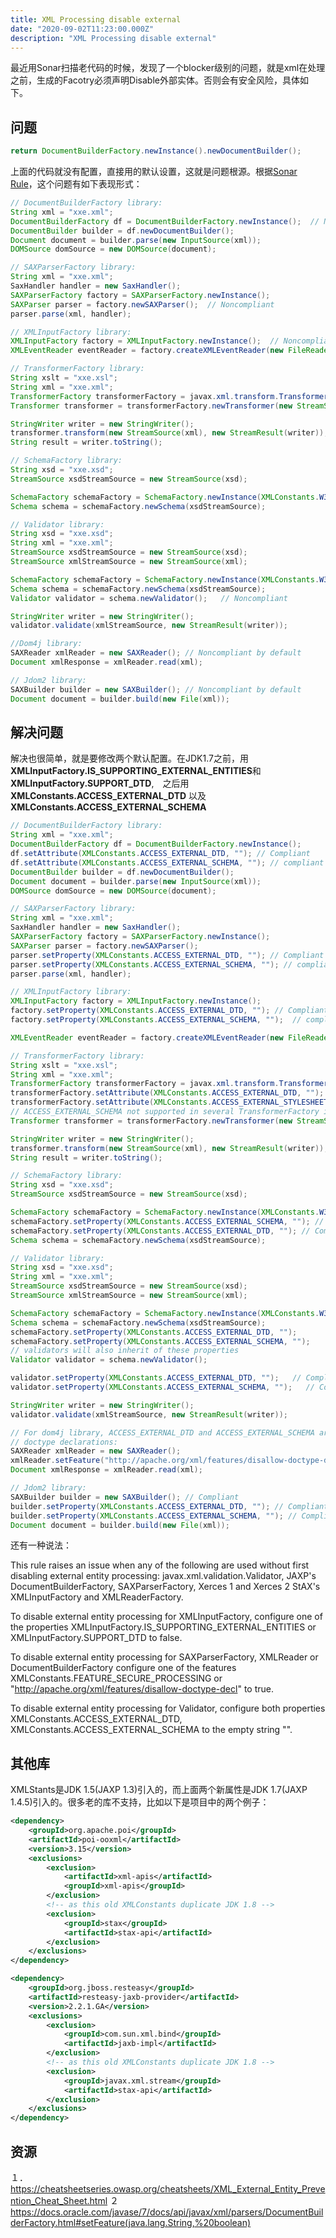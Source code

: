 ```yaml
---
title: XML Processing disable external
date: "2020-09-02T11:23:00.000Z"
description: "XML Processing disable external"
---
```

最近用Sonar扫描老代码的时候，发现了一个blocker级别的问题，就是xml在处理之前，生成的Facotry必须声明Disable外部实体。否则会有安全风险，具体如下。

## 问题

```java
return DocumentBuilderFactory.newInstance().newDocumentBuilder();
```

上面的代码就没有配置，直接用的默认设置，这就是问题根源。根据[Sonar Rule](https://rules.sonarsource.com/java/tag/owasp/RSPEC-2755)，这个问题有如下表现形式：

```java
// DocumentBuilderFactory library:
String xml = "xxe.xml";
DocumentBuilderFactory df = DocumentBuilderFactory.newInstance();  // Noncompliant
DocumentBuilder builder = df.newDocumentBuilder();
Document document = builder.parse(new InputSource(xml));
DOMSource domSource = new DOMSource(document);

// SAXParserFactory library:
String xml = "xxe.xml";
SaxHandler handler = new SaxHandler();
SAXParserFactory factory = SAXParserFactory.newInstance();
SAXParser parser = factory.newSAXParser();  // Noncompliant
parser.parse(xml, handler);

// XMLInputFactory library:
XMLInputFactory factory = XMLInputFactory.newInstance();  // Noncompliant
XMLEventReader eventReader = factory.createXMLEventReader(new FileReader("xxe.xml"));

// TransformerFactory library:
String xslt = "xxe.xsl";
String xml = "xxe.xml";
TransformerFactory transformerFactory = javax.xml.transform.TransformerFactory.newInstance();  // Noncompliant
Transformer transformer = transformerFactory.newTransformer(new StreamSource(xslt));

StringWriter writer = new StringWriter();
transformer.transform(new StreamSource(xml), new StreamResult(writer));
String result = writer.toString();

// SchemaFactory library:
String xsd = "xxe.xsd";
StreamSource xsdStreamSource = new StreamSource(xsd);

SchemaFactory schemaFactory = SchemaFactory.newInstance(XMLConstants.W3C_XML_SCHEMA_NS_URI);  // Noncompliant
Schema schema = schemaFactory.newSchema(xsdStreamSource);

// Validator library:
String xsd = "xxe.xsd";
String xml = "xxe.xml";
StreamSource xsdStreamSource = new StreamSource(xsd);
StreamSource xmlStreamSource = new StreamSource(xml);

SchemaFactory schemaFactory = SchemaFactory.newInstance(XMLConstants.W3C_XML_SCHEMA_NS_URI);
Schema schema = schemaFactory.newSchema(xsdStreamSource);
Validator validator = schema.newValidator();   // Noncompliant

StringWriter writer = new StringWriter();
validator.validate(xmlStreamSource, new StreamResult(writer));

//Dom4j library:
SAXReader xmlReader = new SAXReader(); // Noncompliant by default
Document xmlResponse = xmlReader.read(xml);

// Jdom2 library:
SAXBuilder builder = new SAXBuilder(); // Noncompliant by default
Document document = builder.build(new File(xml));
```

## 解决问题

解决也很简单，就是要修改两个默认配置。在JDK1.7之前，用 **XMLInputFactory.IS_SUPPORTING_EXTERNAL_ENTITIES**和**XMLInputFactory.SUPPORT_DTD**,　之后用**XMLConstants.ACCESS_EXTERNAL_DTD** 以及 **XMLConstants.ACCESS_EXTERNAL_SCHEMA**


```java
// DocumentBuilderFactory library:
String xml = "xxe.xml";
DocumentBuilderFactory df = DocumentBuilderFactory.newInstance();
df.setAttribute(XMLConstants.ACCESS_EXTERNAL_DTD, ""); // Compliant
df.setAttribute(XMLConstants.ACCESS_EXTERNAL_SCHEMA, ""); // compliant
DocumentBuilder builder = df.newDocumentBuilder();
Document document = builder.parse(new InputSource(xml));
DOMSource domSource = new DOMSource(document);

// SAXParserFactory library:
String xml = "xxe.xml";
SaxHandler handler = new SaxHandler();
SAXParserFactory factory = SAXParserFactory.newInstance();
SAXParser parser = factory.newSAXParser();
parser.setProperty(XMLConstants.ACCESS_EXTERNAL_DTD, ""); // Compliant
parser.setProperty(XMLConstants.ACCESS_EXTERNAL_SCHEMA, ""); // compliant
parser.parse(xml, handler);

// XMLInputFactory library:
XMLInputFactory factory = XMLInputFactory.newInstance();
factory.setProperty(XMLConstants.ACCESS_EXTERNAL_DTD, ""); // Compliant
factory.setProperty(XMLConstants.ACCESS_EXTERNAL_SCHEMA, "");  // compliant

XMLEventReader eventReader = factory.createXMLEventReader(new FileReader("xxe.xml"));

// TransformerFactory library:
String xslt = "xxe.xsl";
String xml = "xxe.xml";
TransformerFactory transformerFactory = javax.xml.transform.TransformerFactory.newInstance();
transformerFactory.setAttribute(XMLConstants.ACCESS_EXTERNAL_DTD, ""); // Compliant
transformerFactory.setAttribute(XMLConstants.ACCESS_EXTERNAL_STYLESHEET, ""); // Compliant
// ACCESS_EXTERNAL_SCHEMA not supported in several TransformerFactory implementations
Transformer transformer = transformerFactory.newTransformer(new StreamSource(xslt));

StringWriter writer = new StringWriter();
transformer.transform(new StreamSource(xml), new StreamResult(writer));
String result = writer.toString();

// SchemaFactory library:
String xsd = "xxe.xsd";
StreamSource xsdStreamSource = new StreamSource(xsd);

SchemaFactory schemaFactory = SchemaFactory.newInstance(XMLConstants.W3C_XML_SCHEMA_NS_URI);
schemaFactory.setProperty(XMLConstants.ACCESS_EXTERNAL_SCHEMA, ""); // Compliant
schemaFactory.setProperty(XMLConstants.ACCESS_EXTERNAL_DTD, ""); // Compliant
Schema schema = schemaFactory.newSchema(xsdStreamSource);

// Validator library:
String xsd = "xxe.xsd";
String xml = "xxe.xml";
StreamSource xsdStreamSource = new StreamSource(xsd);
StreamSource xmlStreamSource = new StreamSource(xml);

SchemaFactory schemaFactory = SchemaFactory.newInstance(XMLConstants.W3C_XML_SCHEMA_NS_URI);
Schema schema = schemaFactory.newSchema(xsdStreamSource);
schemaFactory.setProperty(XMLConstants.ACCESS_EXTERNAL_DTD, "");
schemaFactory.setProperty(XMLConstants.ACCESS_EXTERNAL_SCHEMA, "");
// validators will also inherit of these properties
Validator validator = schema.newValidator();

validator.setProperty(XMLConstants.ACCESS_EXTERNAL_DTD, "");   // Compliant
validator.setProperty(XMLConstants.ACCESS_EXTERNAL_SCHEMA, "");   // Compliant

StringWriter writer = new StringWriter();
validator.validate(xmlStreamSource, new StreamResult(writer));

// For dom4j library, ACCESS_EXTERNAL_DTD and ACCESS_EXTERNAL_SCHEMA are not supported, thus a very strict fix is to disable
// doctype declarations:
SAXReader xmlReader = new SAXReader();
xmlReader.setFeature("http://apache.org/xml/features/disallow-doctype-decl", true); // Compliant
Document xmlResponse = xmlReader.read(xml);

// Jdom2 library:
SAXBuilder builder = new SAXBuilder(); // Compliant
builder.setProperty(XMLConstants.ACCESS_EXTERNAL_DTD, ""); // Compliant
builder.setProperty(XMLConstants.ACCESS_EXTERNAL_SCHEMA, ""); // Compliant
Document document = builder.build(new File(xml));
```

还有一种说法：

This rule raises an issue when any of the following are used without first disabling external entity processing: javax.xml.validation.Validator, JAXP's DocumentBuilderFactory, SAXParserFactory, Xerces 1 and Xerces 2 StAX's XMLInputFactory and XMLReaderFactory.

To disable external entity processing for XMLInputFactory, configure one of the properties XMLInputFactory.IS_SUPPORTING_EXTERNAL_ENTITIES or XMLInputFactory.SUPPORT_DTD to false.

To disable external entity processing for SAXParserFactory, XMLReader or DocumentBuilderFactory configure one of the features XMLConstants.FEATURE_SECURE_PROCESSING or "http://apache.org/xml/features/disallow-doctype-decl" to true.

To disable external entity processing for Validator, configure both properties XMLConstants.ACCESS_EXTERNAL_DTD, XMLConstants.ACCESS_EXTERNAL_SCHEMA to the empty string "".

## 其他库

XMLStants是JDK 1.5(JAXP 1.3)引入的，而上面两个新属性是JDK 1.7(JAXP 1.4.5)引入的。很多老的库不支持，比如以下是项目中的两个例子：

```xml
<dependency>
    <groupId>org.apache.poi</groupId>
    <artifactId>poi-ooxml</artifactId>
    <version>3.15</version>
    <exclusions>
        <exclusion>
            <artifactId>xml-apis</artifactId>
            <groupId>xml-apis</groupId>
        </exclusion>
        <!-- as this old XMLConstants duplicate JDK 1.8 -->
        <exclusion>
            <groupId>stax</groupId>
            <artifactId>stax-api</artifactId>
        </exclusion>                 
    </exclusions>
</dependency>
```

```xml
<dependency>
    <groupId>org.jboss.resteasy</groupId>
    <artifactId>resteasy-jaxb-provider</artifactId>
    <version>2.2.1.GA</version>
    <exclusions>
        <exclusion>
            <groupId>com.sun.xml.bind</groupId>
            <artifactId>jaxb-impl</artifactId>
        </exclusion>
        <!-- as this old XMLConstants duplicate JDK 1.8 -->
        <exclusion>
            <groupId>javax.xml.stream</groupId>
            <artifactId>stax-api</artifactId>
        </exclusion>        		
    </exclusions>
</dependency>
```

## 资源

１．　https://cheatsheetseries.owasp.org/cheatsheets/XML_External_Entity_Prevention_Cheat_Sheet.html
２　　https://docs.oracle.com/javase/7/docs/api/javax/xml/parsers/DocumentBuilderFactory.html#setFeature(java.lang.String,%20boolean)
